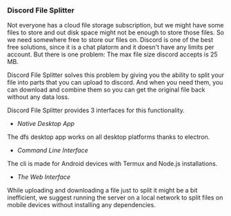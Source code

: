 ### Discord File Splitter

Not everyone has a cloud file storage subscription, but we might have some files to store and out disk space might not be enough to store those files. So we need somewhere free to store our files on. Discord is one of the best free solutions, since it is a chat platorm and it doesn't have any limits per account. But there is one problem: The max file size discord accepts is 25 MB.


Discord File Splitter solves this problem by giving you the ability to split your file into parts that you can upload to discord. And when you need them, you can download and combine them so you can get the original file back without any data loss.

Discord File Splitter provides 3 interfaces for this functionality.

- *Native Desktop App* 

  
The dfs desktop app works on all desktop platforms thanks to electron.
- *Command Line Interface*

  
The cli is made for Android devices with Termux and Node.js installations.
- *The Web Interface*


While uploading and downloading a file just to split it might be a bit inefficient, we suggest running the server on a local network to split files on mobile devices without installing any dependencies.

